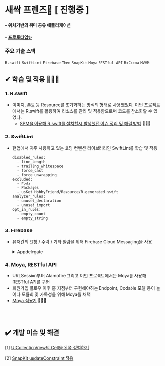 # 새싹 프렌즈🌱 [ 진행중 ]
#### - 위치기반의 취미 공유 애플리케이션 
#### - [프로토타입✨](https://www.figma.com/file/lr65iNqhERfPv7SGp267KB/SeSAC?node-id=27%3A1397)
### 주요 기술 스택
`R.swift` `SwiftLint` `Firebase` `Then` `SnapKit` `Moya` `RESTful API` `RxCocoa` `MVVM` 

##  ✔ 학습 및 적용 🏃🏻‍♂️

### 1. R.swift
  * 이미지, 폰트 등 Resource를 초기화하는 방식의 형태로 사용했었다. 이번 프로젝트에서는 R.swift를 활용하여 리소스를 관리 및 적용함으로써 코드를 간소화할 수 있었다.
    * [SPM을 이용해 R.swift를 설치할시 발생했던 이슈 정리 및 해결 방법](https://pooh-footprints.tistory.com/38) 🏋🏻‍♀️

### 2. SwiftLint
  * 현업에서 자주 사용하고 있는 코딩 컨벤션 라이브러리인 SwiftLint를 학습 및 적용

    ```
    disabled_rules:
      - line_length
      - trailing_whitespace
      - force_cast
      - force_unwrapping
    excluded:
      - Pods
      - Packages
      - usKet_HobbyFriend/Resource/R.generated.swift
    analyzer_rules:
      - unused_declaration
      - unused_import
    opt_in_rules:
      - empty_count
      - empty_string
    ```
    
### 3. Firebase

  * 유저간의 요청 / 수락 / 기타 알림을 위해 Firebase Cloud Messaging을 사용

      <details>
      <summary> Appdelegate </summary>
      <div markdown="1">    
        
      * UNUserNotificationCenter를 이용해 알림 등록  

        ```swift
          import Firebase

          @main
          class AppDelegate: UIResponder, UIApplicationDelegate {

            func application(_ application: UIApplication, didFinishLaunchingWithOptions launchOptions: [UIApplication.LaunchOptionsKey: Any]?) -> Bool {

                FirebaseApp.configure()

                UNUserNotificationCenter.current().delegate = self
                Messaging.messaging().delegate = self

                UNUserNotificationCenter.current().requestAuthorization(options: [.alert, .badge, .sound]) { _, _ in }

                application.registerForRemoteNotifications()

                ···

            }
        ```
        
       * extension Appdelegate : MessagingDelegate,UNUserNotificationCenterDelegate 채택 
          * Messaging 함수 -> FCM 토큰을 UserDefaults로 관리
        
            ```swift
              extension AppDelegate: MessagingDelegate {

                    func messaging(_ messaging: Messaging, didReceiveRegistrationToken fcmToken: String?) {

                        lazy var signup = Helper()

                        guard let fcmToken = fcmToken else {
                            signup.registerUserData(userDataType: .FCMtoken, variable: "None")
                            return
                        }
                        signup.registerUserData(userDataType: .FCMtoken, variable: fcmToken)

                    }

                    func application(_ application: UIApplication, didReceiveRemoteNotification userInfo: [AnyHashable: Any],
                                         fetchCompletionHandler completionHandler: @escaping (UIBackgroundFetchResult) -> Void) {

                            completionHandler(UIBackgroundFetchResult.newData)
                     }
                }

                extension AppDelegate: UNUserNotificationCenterDelegate {

                    func userNotificationCenter(_ center: UNUserNotificationCenter, willPresent notification: UNNotification, withCompletionHandler                                        completionHandler: @escaping (UNNotificationPresentationOptions) -> Void) {
                        completionHandler([ .banner, .badge, .sound])
                    }

                    func userNotificationCenter(_ center: UNUserNotificationCenter, didReceive response: UNNotificationResponse, withCompletionHandler                                   completionHandler: @escaping () -> Void) {
                        completionHandler()
                    }
                }
            ```
        
      </div>
      </details>
    
### 4. Moya, RESTful API
  * URLSession부터 Alamofire 그리고 이번 프로젝트에서는 Moya를 사용해 RESTful API를 구현
  * 회원가입 플로우 이후 홈 지점부터 구현해야하는 Endpoint, Codable 모델 등이 늘어나 모듈화 및 가독성을 위해 Moya를 채택
  * [Moya 적용기](https://pooh-footprints.tistory.com/39) 🏋🏻‍♀️


<br></br>


## ✔️ 개발 이슈 및 해결

[1] [UICollectionView의 Cell을 왼쪽 정렬하기](https://pooh-footprints.tistory.com/43)

[2] [SnapKit updateConstraint 적용](https://pooh-footprints.tistory.com/44)
  
